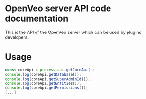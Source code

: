 # OpenVeo server API code documentation
This is the API of the OpenVeo server which can be used by plugins developers.

# Usage
```javascript
const coreApi = process.api.getCoreApi();
console.log(coreApi.getDatabase());
console.log(coreApi.getSuperAdminId());
console.log(coreApi.getEntities());
console.log(coreApi.getPermissions());
[...]
```
